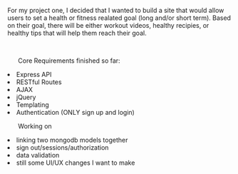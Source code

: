 <p>For my project one, I decided that I wanted to build a site that would allow users to set a health or fitness realated goal (long and/or short term). Based on their goal, there will be either workout videos, healthy recipies, or healthy tips that will help them reach their goal.<p>
<br>

<ul>Core Requirements finished so far:</ul>
	<li>Express API</li>
	<li>RESTful Routes</li>
	<li>AJAX</li>
	<li>jQuery</li>
	<li>Templating</li>
	<li>Authentication (ONLY sign up and login)</li>

<ul>Working on</ul>
	<li>linking two mongodb models together</li>
	<li>sign out/sessions/authorization</li>
	<li>data validation</li>
	<li>still some UI/UX changes I want to make</li>




